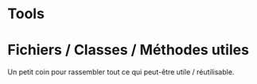 Tools
=====

Fichiers / Classes / Méthodes utiles
=====

Un petit coin pour rassembler tout ce qui peut-être utile / réutilisable.
